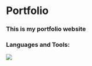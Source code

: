# Portfolio

### This is my portfolio website


### __Languages and Tools:__

<img src="https://skillicons.dev/icons?i=html,css,js"/>
